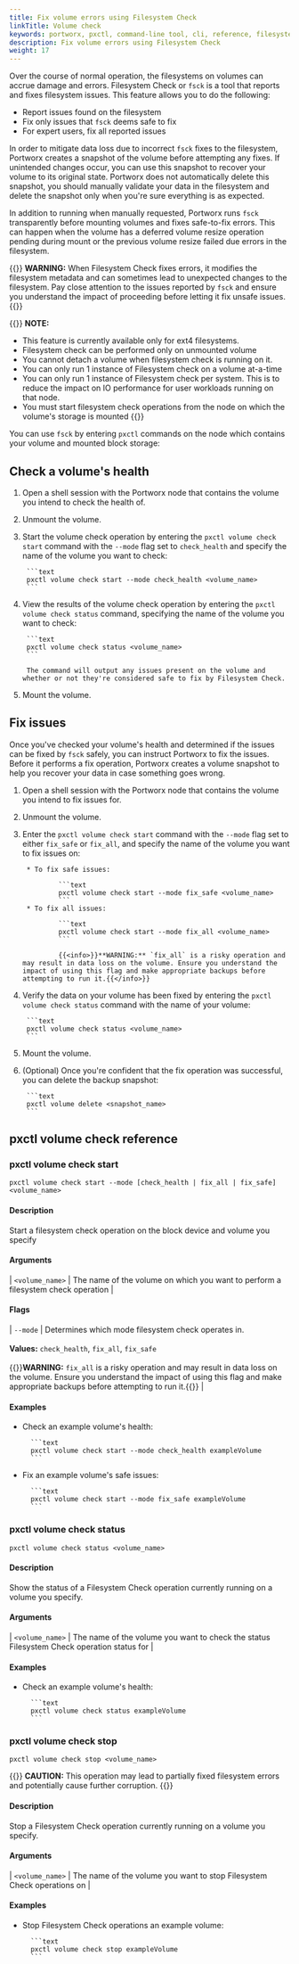 ```yaml
---
title: Fix volume errors using Filesystem Check
linkTitle: Volume check
keywords: portworx, pxctl, command-line tool, cli, reference, filesystem check, fsck, 
description: Fix volume errors using Filesystem Check
weight: 17
---
```


Over the course of normal operation, the filesystems on volumes can accrue damage and errors. Filesystem Check or `fsck` is a tool that reports and fixes filesystem issues. This feature allows you to do the following:

* Report issues found on the filesystem
* Fix only issues that `fsck` deems safe to fix
* For expert users, fix all reported issues

In order to mitigate data loss due to incorrect `fsck` fixes to the filesystem, Portworx creates a snapshot of the volume before attempting any fixes. If unintended changes occur, you can use this snapshot to recover your volume to its original state. Portworx does not automatically delete this snapshot, you should manually validate your data in the filesystem and delete the snapshot only when you're sure everything is as expected.

In addition to running when manually requested, Portworx runs `fsck` transparently before mounting volumes and fixes safe-to-fix errors. This can happen when the volume has a deferred volume resize operation pending during mount or the previous volume resize failed due errors in the filesystem.

{{<info>}}
**WARNING:** When Filesystem Check fixes errors, it modifies the filesystem metadata and can sometimes lead to unexpected changes to the filesystem. Pay close attention to the issues reported by `fsck` and ensure you understand the impact of proceeding before letting it fix unsafe issues.
{{</info>}}

{{<info>}}
**NOTE:** 
* This feature is currently available only for ext4 filesystems. 
* Filesystem check can be performed only on unmounted volume
* You cannot detach a volume when filesystem check is running on it. 
* You can only run 1 instance of Filesystem check on a volume at-a-time
* You can only run 1 instance of Filesystem check per system. This is to reduce the impact on IO performance for user workloads running on that node.
* You must start filesystem check operations from the node on which the volume's storage is mounted
{{</info>}}

You can use `fsck` by entering `pxctl` commands on the node which contains your volume and mounted block storage:

## Check a volume's health

1. Open a shell session with the Portworx node that contains the volume you intend to check the health of.

2. Unmount the volume. 

3. Start the volume check operation by entering the `pxctl volume check start` command with the `--mode` flag set to `check_health` and specify the name of the volume you want to check:

        ```text
        pxctl volume check start --mode check_health <volume_name>
        ```
4. View the results of the volume check operation by entering the `pxctl volume check status` command, specifying the name of the volume you want to check:

        ```text
        pxctl volume check status <volume_name>
        ```

        The command will output any issues present on the volume and whether or not they're considered safe to fix by Filesystem Check. 

5. Mount the volume.

## Fix issues

Once you've checked your volume's health and determined if the issues can be fixed by `fsck` safely, you can instruct Portworx to fix the issues. Before it performs a fix operation, Portworx creates a volume snapshot to help you recover your data in case something goes wrong. 

1. Open a shell session with the Portworx node that contains the volume you intend to fix issues for.

2. Unmount the volume.

3. Enter the `pxctl volume check start` command with the `--mode` flag set to either `fix_safe` or `fix_all`, and specify the name of the volume you want to fix issues on:

        * To fix safe issues:

                ```text
                pxctl volume check start --mode fix_safe <volume_name>
                ```
        * To fix all issues: 

                ```text
                pxctl volume check start --mode fix_all <volume_name>
                ```

                {{<info>}}**WARNING:** `fix_all` is a risky operation and may result in data loss on the volume. Ensure you understand the impact of using this flag and make appropriate backups before attempting to run it.{{</info>}}

4. Verify the data on your volume has been fixed by entering the `pxctl volume check status` command with the name of your volume:

        ```text
        pxctl volume check status <volume_name>
        ```

5. Mount the volume.

6. (Optional) Once you're confident that the fix operation was successful, you can delete the backup snapshot:

        ```text
        pxctl volume delete <snapshot_name>
        ```

## pxctl volume check reference

### pxctl volume check start

`pxctl volume check start --mode [check_health | fix_all | fix_safe] <volume_name>`

#### Description 

Start a filesystem check operation on the block device and volume you specify

#### Arguments

| `<volume_name>` | The name of the volume on which you want to perform a filesystem check operation |

<!-- Do we consider any of these actual arguments issued to the `start`? or are they both args to the flag? We probably need to provide for "flag arguments" in our reference doc redesign. -->

#### Flags

| `--mode`  | Determines which mode filesystem check operates in. <br/><br/>**Values:** `check_health`, `fix_all`, `fix_safe`<br/><br/>{{<info>}}**WARNING:** `fix_all` is a risky operation and may result in data loss on the volume. Ensure you understand the impact of using this flag and make appropriate backups before attempting to run it.{{</info>}} |

#### Examples

* Check an example volume's health:

        ```text
        pxctl volume check start --mode check_health exampleVolume
        ```

* Fix an example volume's safe issues:

        ```text
        pxctl volume check start --mode fix_safe exampleVolume
        ```

### pxctl volume check status

`pxctl volume check status <volume_name>`

#### Description 

Show the status of a Filesystem Check operation currently running on a volume you specify.

#### Arguments

| `<volume_name>` | The name of the volume you want to check the status Filesystem Check operation status for |

#### Examples

* Check an example volume's health:

        ```text
        pxctl volume check status exampleVolume
        ```

### pxctl volume check stop

`pxctl volume check stop <volume_name>`

{{<info>}}
**CAUTION:** This operation may lead to partially fixed filesystem errors and potentially cause further corruption.
{{</info>}}

#### Description 

Stop a Filesystem Check operation currently running on a volume you specify.

#### Arguments

| `<volume_name>` | The name of the volume you want to stop Filesystem Check operations on |

#### Examples

* Stop Filesystem Check operations an example volume:

        ```text
        pxctl volume check stop exampleVolume
        ```